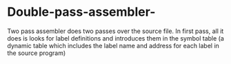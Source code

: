# Double-pass-assembler-
 Two pass assembler does two passes over the source file. In first pass, all it does is looks for label definitions and introduces them in the symbol table (a dynamic table which includes the label name and address for each label in the source program)
